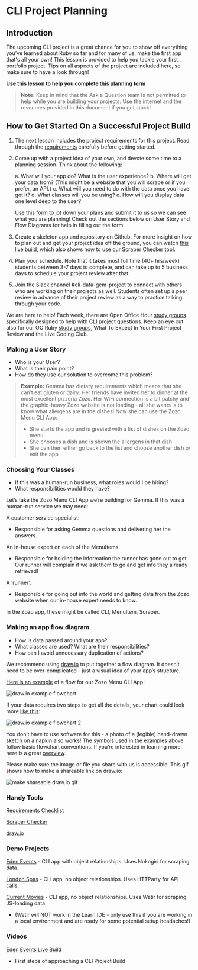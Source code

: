 # CLI Project Planning

## Introduction

The upcoming CLI project is a great chance for you to show off everything you’ve learned
about Ruby so far and for many of us, make the first app that's all your own! This lesson
is provided to help you tackle your first portfolio project. Tips on all aspects of the 
project are included here, so make sure to have a look through!

**Use this lesson to help you complete [this planning form][planning form]**



> **Note:** Keep in mind that the Ask a Question team is not permitted to help while
> you are building your projects. Use the internet and the resources provided in
> this document if you get stuck!

## How to Get Started On a Successful Project Build

1. The next lesson includes the project requirements for this project. Read through the 
   [requirements][] carefully before getting started. 

2. Come up with a project idea of your own, and devote some time to a planning
   session. Think about the following:

    a. What will your app do? What is the user experience?
    b. Where will get your data from? (This might be a website that you will
    scrape or if you prefer, an API.)
    c. What will you need to do with the data once you have got it?
    d. What classes will you be using?
    e. How will you display data one level deep to the user?

   [Use this form][planning form] to jot down your plans and submit it to us so
   we can see what you are planning! Check out the sections below on User Story
   and Flow Diagrams for help in filling out the form.

3. Create a skeleton app and repository on Github.
   For more insight on how to plan out and get your project idea off the ground, you can
   watch [this live build][build], which also shows how to use our
   [Scraper Checker tool][].

4. Plan your schedule. Note that it takes most full time (40+ hrs/week) students
   between 3-7 days to complete, and can take up to 5 business days to schedule
   your project review after that.

5. Join the Slack channel #cli-data-gem-project to connect with others who are
   working on their projects as well. Students often set up a peer review in
   advance of their project review as a way to practice talking through your
   code.

We are here to help!  Each week, there are Open Office Hour [study groups][]
specifically designed to help with CLI project questions. Keep an eye out also
for our OO Ruby [study groups][], What To Expect In Your First Project Review and
the Live Coding Club.

### Making a User Story

- Who is your User?
- What is their pain point?
- How do they use our solution to overcome this problem?

> **Example:** Gemma has dietary requirements which means that she can’t eat
> gluten or dairy. Her friends have invited her to dinner at the most excellent
> pizzeria Zozo. Her WiFi connection is a bit patchy and the graphic-heavy Zozo
> website is not loading - all she wants is to know what allergens are in the
> dishes! Now she can use the Zozo Menu CLI App:
>
> - She starts the app and is greeted with a list of dishes on the Zozo menu
> - She chooses a dish and is shown the allergens in that dish
> - She can then either go back to the list and choose another dish or exit the app

### Choosing Your Classes

- If this was a human-run business, what roles would I be hiring?
- What responsibilities would they have?

Let’s take the Zozo Menu CLI App we’re building for Gemma. If this was a
human-run service we may need:

A customer service specialist:

- Responsible for asking Gemma questions and delivering her the answers.

An in-house expert on each of the MenuItems

- Responsible for holding the information the runner has gone out to get. Our
    runner will complain if we ask them to go and get info they already
    retrieved!

A ‘runner’:

- Responsible for going out into the world and getting data from the Zozo
    website when our in-house expert needs to know.

In the Zozo app, these might be called CLI, MenuItem, Scraper.

### Making an app flow diagram

- How is data passed around your app?
- What classes are used? What are their responsibilities?
- How can I avoid unnecessary duplication of actions?

We recommend using [draw.io][] to put together a flow diagram. It doesn’t need to be
over-complicated  - just a visual idea of your app’s structure.

[Here is an example][draw.io example] of a flow for our Zozo Menu CLI App:

![draw.io example flowchart](https://curriculum-content.s3.amazonaws.com/project-planning/draw%20io%20example%20flowchart.png)

If your data requires two steps to get all the details, your chart could look more [like this][draw.io example 2]:

![draw.io example flowchart 2](https://curriculum-content.s3.amazonaws.com/project-planning/draw%20io%20example%20flowchart%20two.png)

You don’t have to use software for this - a photo of a (legible) hand-drawn
sketch on a napkin also works! The symbols used in the examples above follow
basic flowchart conventions. If you’re interested in learning more, here is a
great [overview][flowchart overview].

Please make sure the image or file you share with us is accessible. This gif
shows how to make a shareable link on draw.io:

![make shareable draw.io gif](https://curriculum-content.s3.amazonaws.com/project-planning/shareable%20link.gif)

### Handy Tools

[Requirements Checklist][requirements]

[Scraper Checker][Scraper Checker tool]

[draw.io][]

### Demo Projects

[Eden Events](https://www.google.com/url?q=https://github.com/Gingertonic/eden_events&sa=D&ust=1578950690621000) - CLI app with object relationships. Uses Nokogiri for scraping data.

[London Spas](https://www.google.com/url?q=https://github.com/Gingertonic/london-spas-cli&sa=D&ust=1578950690622000) - CLI app, no object relationships. Uses HTTParty for API calls.

[Current Movies](https://www.google.com/url?q=https://github.com/Gingertonic/movie-js-site-scraper-demo&sa=D&ust=1578950690622000) - CLI app, no object relationships. Uses Watir for scraping JS-loading data.

- (Watir will NOT work in the Learn IDE - only use this if you are working in a local environment and are ready for some potential setup headaches!)

### Videos

[Eden Events Live Build][]

- First steps of approaching a CLI Project Build

[Eden Events Live Build]: https://www.google.com/url?q=https://www.youtube.com/watch?v%3DKwBMwZ89Hj8%26list%3DPLc6AmvC5Zybybc-NjUUwQwTtUEXH4iB2s%26index%3D2%26t%3D0s&sa=D&ust=1578950690624000

[flowchart overview]: https://www.gliffy.com/blog/how-to-flowchart-basic-symbols-part-1-of-3

[draw.io example]: https://drive.google.com/file/d/1YMbNfo91rfVzsdi3kbMMbyDct2hYwlKy/view?usp=sharing

[draw.io example 2]: https://www.google.com/url?q=https://drive.google.com/file/d/1rdwPBxVaSUuXsLE-zGjyYOHc4lNvX3h3/view?usp%3Dsharing&sa=D&ust=1578950690616000

[draw.io]: https://www.draw.io/

[study groups]: https://learn.co/study-groups

[Scraper Checker tool]: https://repl.it/@TheGingertonic/ScraperChecker

[build]: https://www.youtube.com/watch?v=KwBMwZ89Hj8&list=PLc6AmvC5Zybybc-NjUUwQwTtUEXH4iB2s&index=2&t=0s
[requirements]: https://github.com/learn-co-curriculum/cli-data-gem-assessment
[planning form]: https://forms.gle/nxtzb5dbPP2HxZU79
